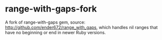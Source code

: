 # range-with-gaps-fork

A fork of range-with-gaps gem, source: http://github.com/ender672/range_with_gaps, which handles nil ranges that have no beginning or end in newer Ruby versions.
